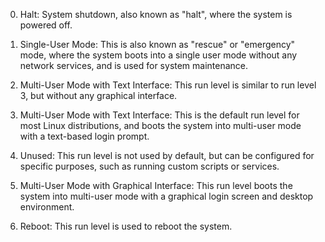 0.  Halt: System shutdown, also known as "halt", where the system is powered off.
    
1.  Single-User Mode: This is also known as "rescue" or "emergency" mode, where the system boots into a single user mode without any network services, and is used for system maintenance.
    
2.  Multi-User Mode with Text Interface: This run level is similar to run level 3, but without any graphical interface.
    
3.  Multi-User Mode with Text Interface: This is the default run level for most Linux distributions, and boots the system into multi-user mode with a text-based login prompt.
    
4.  Unused: This run level is not used by default, but can be configured for specific purposes, such as running custom scripts or services.
    
5.  Multi-User Mode with Graphical Interface: This run level boots the system into multi-user mode with a graphical login screen and desktop environment.
    
6.  Reboot: This run level is used to reboot the system.
